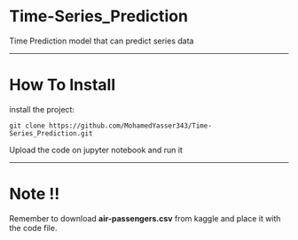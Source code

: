# Time-Series_Prediction

Time Prediction model that can predict series data

---

# How To Install

install the project:

```
git clone https://github.com/MohamedYasser343/Time-Series_Prediction.git
```

Upload the code on jupyter notebook and run it

---
# Note !!
Remember to download **air-passengers.csv** from kaggle and place it with the code file.

